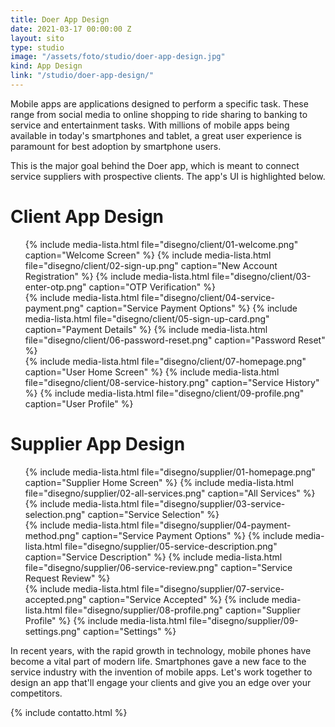 ```yaml
---
title: Doer App Design
date: 2021-03-17 00:00:00 Z
layout: sito
type: studio
image: "/assets/foto/studio/doer-app-design.jpg"
kind: App Design
link: "/studio/doer-app-design/"
---
```

Mobile apps are applications designed to perform a specific task. These range from social media to online shopping to ride sharing to banking to service and entertainment tasks. With millions of mobile apps being available in today's smartphones and tablet, a great user experience is paramount for best adoption by smartphone users.

This is the major goal behind the Doer app, which is meant to connect service suppliers with prospective clients. The app's UI is highlighted below.

# Client App Design
<div class="media logos">
<ul>
{% include media-lista.html file="disegno/client/01-welcome.png" caption="Welcome Screen" %}
{% include media-lista.html file="disegno/client/02-sign-up.png" caption="New Account Registration" %}
{% include media-lista.html file="disegno/client/03-enter-otp.png" caption="OTP Verification" %}
<div class="break"></div>
{% include media-lista.html file="disegno/client/04-service-payment.png" caption="Service Payment Options" %}
{% include media-lista.html file="disegno/client/05-sign-up-card.png" caption="Payment Details" %}
{% include media-lista.html file="disegno/client/06-password-reset.png" caption="Password Reset" %}
<div class="break"></div>
{% include media-lista.html file="disegno/client/07-homepage.png" caption="User Home Screen" %}
{% include media-lista.html file="disegno/client/08-service-history.png" caption="Service History" %}
{% include media-lista.html file="disegno/client/09-profile.png" caption="User Profile" %}
<div class="break"></div>
</ul>
</div>

# Supplier App Design
<div class="media logos">
<ul>
{% include media-lista.html file="disegno/supplier/01-homepage.png" caption="Supplier Home Screen" %}
{% include media-lista.html file="disegno/supplier/02-all-services.png" caption="All Services" %}
{% include media-lista.html file="disegno/supplier/03-service-selection.png" caption="Service Selection" %}
<div class="break"></div>
{% include media-lista.html file="disegno/supplier/04-payment-method.png" caption="Service Payment Options" %}
{% include media-lista.html file="disegno/supplier/05-service-description.png" caption="Service Description" %}
{% include media-lista.html file="disegno/supplier/06-service-review.png" caption="Service Request Review" %}
<div class="break"></div>
{% include media-lista.html file="disegno/supplier/07-service-accepted.png" caption="Service Accepted" %}
{% include media-lista.html file="disegno/supplier/08-profile.png" caption="Supplier Profile" %}
{% include media-lista.html file="disegno/supplier/09-settings.png" caption="Settings" %}
<div class="break"></div>
</ul>
</div>

In recent years, with the rapid growth in technology, mobile phones have become a vital part of modern life. Smartphones gave a new face to the service industry with the invention of mobile apps. Let's work together to design an app that'll engage your clients and give you an edge over your competitors.

{% include contatto.html %}